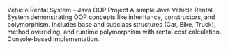 Vehicle Rental System – Java OOP Project
A simple Java Vehicle Rental System demonstrating OOP concepts like inheritance, constructors, and polymorphism. Includes base and subclass structures (Car, Bike, Truck), method overriding, and runtime polymorphism with rental cost calculation. Console-based implementation.
